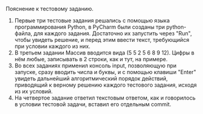 Пояснение к тестовому заданию.

1. Первые три тестовые задания решались с помощью языка программирования Python, в PyCharm были созданы три python-файла, для каждого задания. Достаточно их запустить через "Run", чтобы увидеть решение, и перед этим ввести текст, требующийся при условии каждого из них.
2. В третьем задании Массив вводится вида (5
                                                                                 5 2 5 6 8 9 12). Цифры в нём любые, записывать в 2 строки, как и тут, на примере.
3. Во всех заданиях применил консоль input, позволяющую при запуске, сразу вводить числа и буквы, и с помощью клавиши "Enter" увидеть дальнейший алгоритмический порядок действий, приводящий к верному решению каждого тестового задания, исходя из их условий.
4. На четвертое задание ответил текстовым ответом, как и говорилось в условии тестовой задачи, вставил его отдельным commit.


